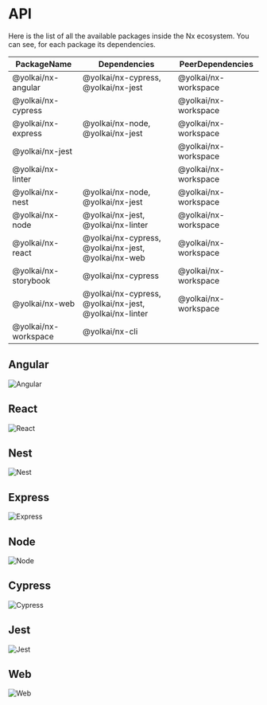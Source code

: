 # API

Here is the list of all the available packages inside the Nx ecosystem. You
can see, for each package its dependencies.

| PackageName          | Dependencies                                           | PeerDependencies     |
| -------------------- | ------------------------------------------------------ | -------------------- |
| @yolkai/nx-angular   | @yolkai/nx-cypress, @yolkai/nx-jest                    | @yolkai/nx-workspace |
| @yolkai/nx-cypress   |                                                        | @yolkai/nx-workspace |
| @yolkai/nx-express   | @yolkai/nx-node, @yolkai/nx-jest                       | @yolkai/nx-workspace |
| @yolkai/nx-jest      |                                                        | @yolkai/nx-workspace |
| @yolkai/nx-linter    |                                                        | @yolkai/nx-workspace |
| @yolkai/nx-nest      | @yolkai/nx-node, @yolkai/nx-jest                       | @yolkai/nx-workspace |
| @yolkai/nx-node      | @yolkai/nx-jest, @yolkai/nx-linter                     | @yolkai/nx-workspace |
| @yolkai/nx-react     | @yolkai/nx-cypress, @yolkai/nx-jest, @yolkai/nx-web    | @yolkai/nx-workspace |
| @yolkai/nx-storybook | @yolkai/nx-cypress                                     | @yolkai/nx-workspace |
| @yolkai/nx-web       | @yolkai/nx-cypress, @yolkai/nx-jest, @yolkai/nx-linter | @yolkai/nx-workspace |
| @yolkai/nx-workspace | @yolkai/nx-cli                                         |                      |

## Angular

![Angular](/assets/content/api/angular.jpg)

## React

![React](/assets/content/api/react.jpg)

## Nest

![Nest](/assets/content/api/nest.jpg)

## Express

![Express](/assets/content/api/express.jpg)

## Node

![Node](/assets/content/api/node.jpg)

## Cypress

![Cypress](/assets/content/api/cypress.jpg)

## Jest

![Jest](/assets/content/api/jest.jpg)

## Web

![Web](/assets/content/api/web.jpg)
